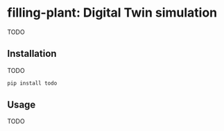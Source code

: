 # filling-plant: Digital Twin simulation

TODO

## Installation

TODO

```bash
pip install todo
```

## Usage

TODO

